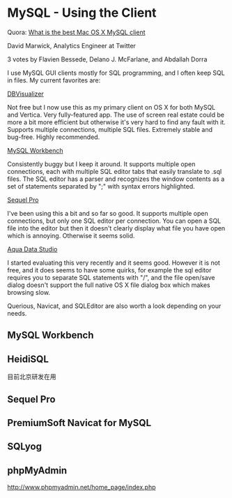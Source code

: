 # MySQL - Using the Client


Quora: [What is the best Mac OS X MySQL client](http://www.quora.com/What-is-the-best-Mac-OS-X-MySQL-client)

David Marwick, Analytics Engineer at Twitter

3 votes by Flavien Bessede, Delano J. McFarlane, and Abdallah Dorra


I use MySQL GUI clients mostly for SQL programming, and I often keep SQL in files. My current favorites are:

[DBVisualizer](http://www.dbvis.com/)

Not free but I now use this as my primary client on OS X for both MySQL and Vertica. Very fully-featured app. The use of screen real estate could be more a bit more efficient but otherwise it's very hard to find any fault with it. Supports multiple connections, multiple SQL files. Extremely stable and bug-free. Highly recommended.

[MySQL Workbench](http://www.mysql.com/products/workbench/)

Consistently buggy but I keep it around. It supports multiple open connections, each with multiple SQL editor tabs that easily translate to .sql files. The SQL editor has a parser and recognizes the window contents as a set of statements separated by ";" with syntax errors highlighted.

[Sequel Pro](http://www.sequelpro.com/)

I've been using this a bit and so far so good. It supports multiple open connections, but only one SQL editor per connection. You can open a SQL file into the editor but then it doesn't clearly display what file you have open which is annoying. Otherwise it seems solid.

[Aqua Data Studio](http://www.aquafold.com/aquadatastudio.html)

I started evaluating this very recently and it seems good. However it is not free, and it does seems to have some quirks, for example the sql editor requires you to separate SQL statements with "/", and the file open/save dialog doesn't support the full native OS X file dialog box which makes browsing slow.

Querious, ﻿Navicat, and SQLEditor are also worth a look depending on your needs.

## MySQL Workbench

## HeidiSQL

目前北京研发在用

## Sequel Pro

## PremiumSoft Navicat for MySQL

## SQLyog


## phpMyAdmin

http://www.phpmyadmin.net/home_page/index.php
